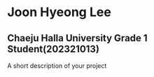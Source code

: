 # Joon Hyeong Lee


## Chaeju Halla University Grade 1 Student(202321013)

A short description of your project
